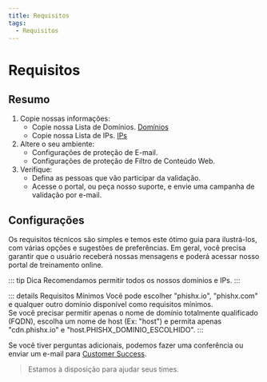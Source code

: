 ```yaml
---
title: Requisitos
tags:
  - Requisitos
---
```

# Requisitos

## Resumo

1. Copie nossas informações:
   * Copie nossa Lista de Domínios. [Domínios](/pt/guide/requirements/domains)
   * Copie nossa Lista de IPs. [IPs](/pt/guide/requirements/ips)
2. Altere o seu ambiente:
   * Configurações de proteção de E-mail.
   * Configurações de proteção de Filtro de Conteúdo Web.
3. Verifique:
   * Defina as pessoas que vão participar da validação.
   * Acesse o portal, ou peça nosso suporte, e envie uma campanha de validação por e-mail.

## Configurações

Os requisitos técnicos são simples e temos este ótimo guia para ilustrá-los, com várias opções e sugestões de preferências.
Em geral, você precisa garantir que o usuário receberá nossas mensagens e poderá acessar nosso portal de treinamento online.

::: tip Dica
Recomendamos permitir todos os nossos domínios e IPs.
:::

::: details Requisitos Mínimos
Você pode escolher "phishx.io", "phishx.com" e qualquer outro domínio disponível como requisitos mínimos.<br>
Se você precisar permitir apenas o nome de domínio totalmente qualificado (FQDN), escolha um nome de host (Ex: "host") e permita apenas "cdn.phishx.io" e "host.PHISHX_DOMINIO_ESCOLHIDO".
:::

Se você tiver perguntas adicionais, podemos fazer uma conferência ou enviar um e-mail para [Customer Success](mailto:cs@phishx.io).

> Estamos à disposição para ajudar seus times.




